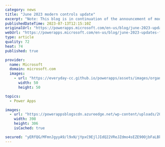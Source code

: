 ```yaml
---
category: news
title: "June 2023 modern controls update"
excerpt: "Note: This blog is in continuation of the announcement of modern controls coming to canvas apps &amp; new look for model driven apps. You can find the May 2023 updates here. We thank our community and users for the active engagement on the journey to modernize Power Apps. This blog outlines the modernization"
publishedDateTime: 2023-07-13T12:15:10Z
originalUrl: "https://powerapps.microsoft.com/en-us/blog/june-2023-updates-for-modernization-in-power-apps/"
webUrl: "https://powerapps.microsoft.com/en-us/blog/june-2023-updates-for-modernization-in-power-apps/"
type: article
quality: 72
heat: 74
published: true

provider:
  name: Microsoft
  domain: microsoft.com
  images:
    - url: "https://everyday-cc.github.io/powerapps/assets/images/organizations/microsoft.com-50x50.jpg"
      width: 50
      height: 50

topics:
  - Power Apps

images:
  - url: "https://powerappsblogscdn.azureedge.net/wp-content/uploads/2023/07/image-4.png"
    width: 398
    height: 306
    isCached: true

secured: "yERfQG/MFmnJgyyA9/l9xN/jYpxC9EjlJIdQ22VReJZdmo4sEZE90OjbFaLBkksZE0uK1jN6+zWcpWfn5JgW1MaMTC23/eHGnyuApD7uMm1+PXOW5mZJu7ppGBOMc+XnxHGh3w5ej9G6/NQy25D5evW/FVS2OPfAIc5dNtIQXP3trn6FHYXfYgUhImMU146cW6poTYxR8JjP5t9WkceLBg+dpCMYLsIk/Uxmd3sxl4WyY30hGcBnCN3x7X8VtuSUatAMAXCrvC0jHZFQXaG7+orjflkS515QVGCKV4+gguQ/S7o14+qLV+PoWT19ARJDQV7k/c/vlWfiXA7G/bTXhA6390GeQHX/xKs7/wUKTrA=;eB6/jMu08cZtRTYNZcSg9w=="
---
```


